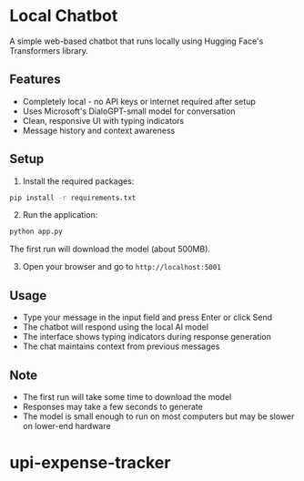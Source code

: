 # Local Chatbot

A simple web-based chatbot that runs locally using Hugging Face's Transformers library.

## Features

- Completely local - no API keys or internet required after setup
- Uses Microsoft's DialoGPT-small model for conversation
- Clean, responsive UI with typing indicators
- Message history and context awareness

## Setup

1. Install the required packages:
```bash
pip install -r requirements.txt
```

2. Run the application:
```bash
python app.py
```
   The first run will download the model (about 500MB).

3. Open your browser and go to `http://localhost:5001`

## Usage

- Type your message in the input field and press Enter or click Send
- The chatbot will respond using the local AI model
- The interface shows typing indicators during response generation
- The chat maintains context from previous messages

## Note

- The first run will take some time to download the model
- Responses may take a few seconds to generate
- The model is small enough to run on most computers but may be slower on lower-end hardware
# upi-expense-tracker

